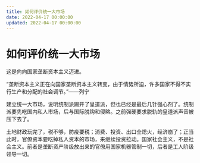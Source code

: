 ```yaml
---
title: 如何评价统一大市场
date: 2022-04-17 00:00:00
updated: 2022-04-17 00:00:00
---
```


# 如何评价统一大市场

这是向向国家垄断资本主义迈进。

“垄断资本主义正在向国家垄断资本主义转变，由于情势所迫，许多国家不得不实行生产和分配的社会调节。”——列宁

建立统一大市场，说明统制派踢开了皇道派，但也已经是最后几针强心剂了。统制派要先吃国内私人市场，后与国际脱钩和侵略。之前强硬要求脱轨的皇道派声音被压下去了。

土地财政玩完了，税不够，防疫要税；消费、投资、出口全熄火，经济崩了；正当此时，官僚资本要吃掉私人资本的市场，来继续投资拉动。国家社会主义，不是社会主义。前者是垄断资产阶级放出来的官僚用国家机器管制一切，后者是工人阶级领导一切。

